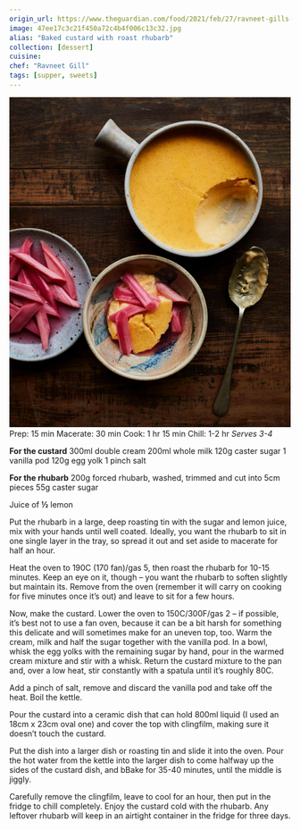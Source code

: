 ```yaml
---
origin_url: https://www.theguardian.com/food/2021/feb/27/ravneet-gills-recipe-for-baked-custard-roast-rhubarb
image: 47ee17c3c21f450a72c4b4f006c13c32.jpg
alias: "Baked custard with roast rhubarb"
collection: [dessert]
cuisine:
chef: "Ravneet Gill"
tags: [supper, sweets]
---
```



![](../assets/47ee17c3c21f450a72c4b4f006c13c32.jpg)
Prep: 15 min
Macerate: 30 min
Cook: 1 hr 15 min
Chill: 1-2 hr
*Serves 3-4*

**For the custard**
300ml double cream
200ml whole milk
120g caster sugar
1 vanilla pod
120g egg yolk
1 pinch salt

**For the rhubarb**
200g forced rhubarb, washed, trimmed and cut into 5cm pieces
55g caster sugar

Juice of  **½** lemon

Put the rhubarb in a large, deep roasting tin with the sugar and lemon juice, mix with your hands until well coated. Ideally, you want the rhubarb to sit in one single layer in the tray, so spread it out and set aside to macerate for half an hour.

Heat the oven to 190C (170 fan)/gas 5, then roast the rhubarb for 10-15 minutes. Keep an eye on it, though – you want the rhubarb to soften slightly but maintain its. Remove from the oven (remember it will carry on cooking for five minutes once it’s out) and leave to sit for a few hours.

Now, make the custard. Lower the oven to 150C/300F/gas 2 – if possible, it’s best not to use a fan oven, because it can be a bit harsh for something this delicate and will sometimes make for an uneven top, too. Warm the cream, milk and half the sugar together with the vanilla pod. In a bowl, whisk the egg yolks with the remaining sugar by hand, pour in the warmed cream mixture and stir with a whisk. Return the custard mixture to the pan and, over a low heat, stir constantly with a spatula until it’s roughly 80C.

Add a pinch of salt, remove and discard the vanilla pod and take off the heat. Boil the kettle.

Pour the custard into a ceramic dish that can hold 800ml liquid (I used an 18cm x 23cm oval one) and cover the top with clingfilm, making sure it doesn’t touch the custard.

Put the dish into a larger dish or roasting tin and slide it into the oven. Pour the hot water from the kettle into the larger dish to come halfway up the sides of the custard dish, and bBake for 35-40 minutes, until the middle is jiggly.

Carefully remove the clingfilm, leave to cool for an hour, then put in the fridge to chill completely. Enjoy the custard cold with the rhubarb. Any leftover rhubarb will keep in an airtight container in the fridge for three days.